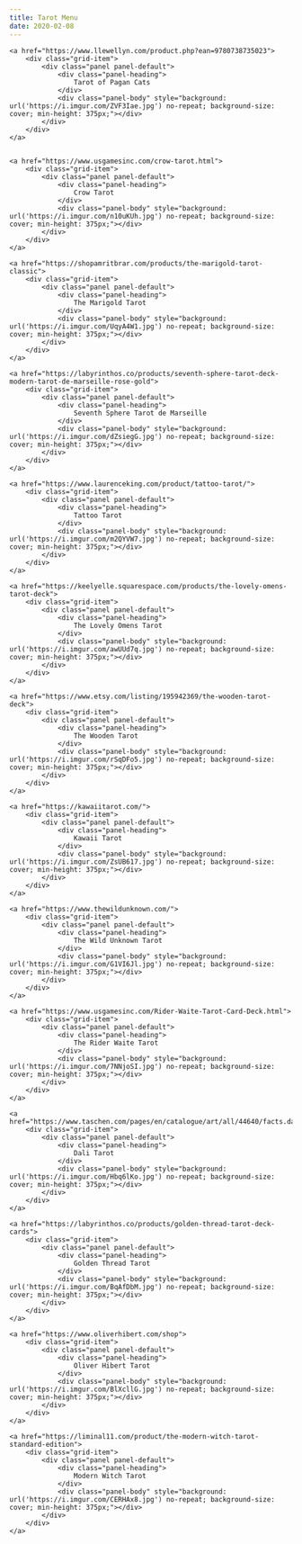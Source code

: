 ```yaml
---
title: Tarot Menu
date: 2020-02-08
---
```


<div class="grid">

	<a href="https://www.llewellyn.com/product.php?ean=9780738735023">
		<div class="grid-item">
			<div class="panel panel-default">
				<div class="panel-heading">
					Tarot of Pagan Cats
				</div>
				<div class="panel-body" style="background: url('https://i.imgur.com/ZVF3Iae.jpg') no-repeat; background-size: cover; min-height: 375px;"></div>
			</div>
		</div>
	</a>


	<a href="https://www.usgamesinc.com/crow-tarot.html">
		<div class="grid-item">
			<div class="panel panel-default">
				<div class="panel-heading">
					Crow Tarot
				</div>
				<div class="panel-body" style="background: url('https://i.imgur.com/n10uKUh.jpg') no-repeat; background-size: cover; min-height: 375px;"></div>
			</div>
		</div>
	</a>

	<a href="https://shopamritbrar.com/products/the-marigold-tarot-classic">
		<div class="grid-item">
			<div class="panel panel-default">
				<div class="panel-heading">
					The Marigold Tarot
				</div>
				<div class="panel-body" style="background: url('https://i.imgur.com/UqyA4W1.jpg') no-repeat; background-size: cover; min-height: 375px;"></div>
			</div>
		</div>
	</a>

	<a href="https://labyrinthos.co/products/seventh-sphere-tarot-deck-modern-tarot-de-marseille-rose-gold">
		<div class="grid-item">
			<div class="panel panel-default">
				<div class="panel-heading">
					Seventh Sphere Tarot de Marseille
				</div>
				<div class="panel-body" style="background: url('https://i.imgur.com/dZsiegG.jpg') no-repeat; background-size: cover; min-height: 375px;"></div>
			</div>
		</div>
	</a>

	<a href="https://www.laurenceking.com/product/tattoo-tarot/">
		<div class="grid-item">
			<div class="panel panel-default">
				<div class="panel-heading">
					Tattoo Tarot
				</div>
				<div class="panel-body" style="background: url('https://i.imgur.com/m2QYVW7.jpg') no-repeat; background-size: cover; min-height: 375px;"></div>
			</div>
		</div>
	</a>

	<a href="https://keelyelle.squarespace.com/products/the-lovely-omens-tarot-deck">
		<div class="grid-item">
			<div class="panel panel-default">
				<div class="panel-heading">
					The Lovely Omens Tarot
				</div>
				<div class="panel-body" style="background: url('https://i.imgur.com/awUUd7q.jpg') no-repeat; background-size: cover; min-height: 375px;"></div>
			</div>
		</div>
	</a>

	<a href="https://www.etsy.com/listing/195942369/the-wooden-tarot-deck">
		<div class="grid-item">
			<div class="panel panel-default">
				<div class="panel-heading">
					The Wooden Tarot
				</div>
				<div class="panel-body" style="background: url('https://i.imgur.com/rSqDFo5.jpg') no-repeat; background-size: cover; min-height: 375px;"></div>
			</div>
		</div>
	</a>

	<a href="https://kawaiitarot.com/">
		<div class="grid-item">
			<div class="panel panel-default">
				<div class="panel-heading">
					Kawaii Tarot
				</div>
				<div class="panel-body" style="background: url('https://i.imgur.com/ZsUB617.jpg') no-repeat; background-size: cover; min-height: 375px;"></div>
			</div>
		</div>
	</a>

	<a href="https://www.thewildunknown.com/">
		<div class="grid-item">
			<div class="panel panel-default">
				<div class="panel-heading">
					The Wild Unknown Tarot
				</div>
				<div class="panel-body" style="background: url('https://i.imgur.com/G1VI6Jl.jpg') no-repeat; background-size: cover; min-height: 375px;"></div>
			</div>
		</div>
	</a>

	<a href="https://www.usgamesinc.com/Rider-Waite-Tarot-Card-Deck.html">
		<div class="grid-item">
			<div class="panel panel-default">
				<div class="panel-heading">
					The Rider Waite Tarot
				</div>
				<div class="panel-body" style="background: url('https://i.imgur.com/7NNjoSI.jpg') no-repeat; background-size: cover; min-height: 375px;"></div>
			</div>
		</div>
	</a>

	<a href="https://www.taschen.com/pages/en/catalogue/art/all/44640/facts.dali_tarot.htm">
		<div class="grid-item">
			<div class="panel panel-default">
				<div class="panel-heading">
					Dali Tarot
				</div>
				<div class="panel-body" style="background: url('https://i.imgur.com/Hbq6lKo.jpg') no-repeat; background-size: cover; min-height: 375px;"></div>
			</div>
		</div>
	</a>

	<a href="https://labyrinthos.co/products/golden-thread-tarot-deck-cards">
		<div class="grid-item">
			<div class="panel panel-default">
				<div class="panel-heading">
					Golden Thread Tarot
				</div>
				<div class="panel-body" style="background: url('https://i.imgur.com/BqAfDbM.jpg') no-repeat; background-size: cover; min-height: 375px;"></div>
			</div>
		</div>
	</a>

	<a href="https://www.oliverhibert.com/shop">
		<div class="grid-item">
			<div class="panel panel-default">
				<div class="panel-heading">
					Oliver Hibert Tarot
				</div>
				<div class="panel-body" style="background: url('https://i.imgur.com/BlXcllG.jpg') no-repeat; background-size: cover; min-height: 375px;"></div>
			</div>
		</div>
	</a>

	<a href="https://liminal11.com/product/the-modern-witch-tarot-standard-edition">
		<div class="grid-item">
			<div class="panel panel-default">
				<div class="panel-heading">
					Modern Witch Tarot
				</div>
				<div class="panel-body" style="background: url('https://i.imgur.com/CERHAx8.jpg') no-repeat; background-size: cover; min-height: 375px;"></div>
			</div>
		</div>
	</a>
</div>